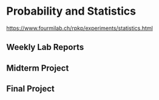 # Probability and Statistics

https://www.fourmilab.ch/rpkp/experiments/statistics.html

## Weekly Lab Reports

## Midterm Project

## Final Project
